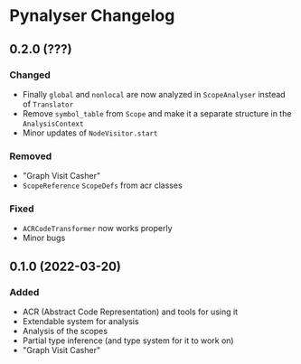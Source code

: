 # Pynalyser Changelog

## 0.2.0 (???)

### Changed
- Finally `global` and `nonlocal` are now analyzed in `ScopeAnalyser` instead of `Translator`
- Remove `symbol_table` from `Scope` and make it a separate structure in the `AnalysisContext`
- Minor updates of `NodeVisitor.start`

### Removed
- "Graph Visit Casher"
- `ScopeReference` `ScopeDefs` from acr classes

### Fixed
- `ACRCodeTransformer` now works properly
- Minor bugs

## 0.1.0 (2022-03-20)
### Added
- ACR (Abstract Code Representation) and tools for using it
- Extendable system for analysis
- Analysis of the scopes
- Partial type inference (and type system for it to work on)
- "Graph Visit Casher"
